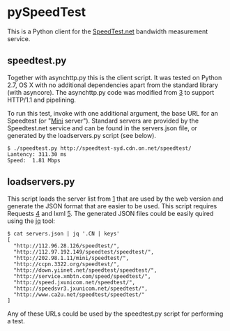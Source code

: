 pySpeedTest
===
This is a Python client for the [SpeedTest.net][1] bandwidth measurement service.

speedtest.py
---
Together with asynchttp.py this is the client script. It was tested on Python 2.7, OS X with no additional dependencies apart from the standard library (with asyncore). The asynchttp.py code was modified from [3] to support HTTP/1.1 and pipelining. 

To run this test, invoke with one additional argument, the base URL for an Speedtest (or "[Mini](http://speedtest.net/mini.php) server"). Standard servers are provided by the Speedtest.net service and can be found in the servers.json file, or generated by the loadservers.py script (see below).

    $ ./speedtest.py http://speedtest-syd.cdn.on.net/speedtest/
	Lantency: 311.30 ms
	Speed:  1.81 Mbps

loadservers.py
---
This script loads the server list from [1] that are used by the web version and generate the JSON format that are easier to be used.
This script requires Requests [4] and lxml [5].
The generated JSON files could be easily quired using the [jq][2] tool:

	$ cat servers.json | jq '.CN | keys'
	[
	  "http://112.96.28.126/speedtest/",
	  "http://112.97.192.149/speedtest/speedtest/",
	  "http://202.98.1.11/mini/speedtest/",
	  "http://ccpn.3322.org/speedtest/",
	  "http://down.yiinet.net/speedtest/speedtest/",
	  "http://service.xmbtn.com/speed/speedtest/",
	  "http://speed.jxunicom.net/speedtest/",
	  "http://speedsvr3.jxunicom.net/speedtest/",
	  "http://www.ca2u.net/speedtest/speedtest/"
	]

Any of these URLs could be used by the speedtest.py script for performing a test.


[1]: http://www.speedtest.net/ "SpeedTest.net"
[2]: http://stedolan.github.io/jq/manual/ "jq"
[3]: http://effbot.org/librarybook/asyncore.htm
[4]: http://www.python-requests.org "Requests"
[5]: http://lxml.de "lxml"